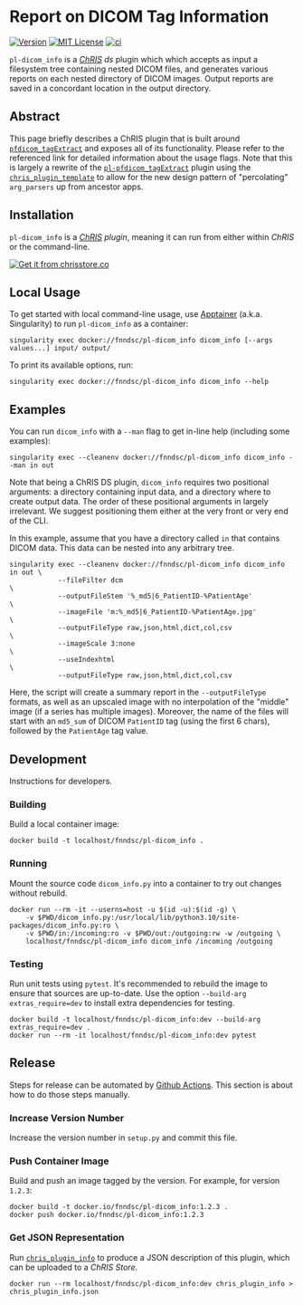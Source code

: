 # Report on DICOM Tag Information

[![Version](https://img.shields.io/docker/v/fnndsc/pl-dicom_info?sort=semver)](https://hub.docker.com/r/fnndsc/pl-dicom_info)
[![MIT License](https://img.shields.io/github/license/fnndsc/pl-dicom_info)](https://github.com/FNNDSC/pl-dicom_info/blob/main/LICENSE)
[![ci](https://github.com/FNNDSC/pl-dicom_info/actions/workflows/ci.yml/badge.svg)](https://github.com/FNNDSC/pl-dicom_info/actions/workflows/ci.yml)

`pl-dicom_info` is a [_ChRIS_](https://chrisproject.org/)
_ds_ plugin which which accepts as input a filesystem tree containing nested DICOM files, and generates various reports on each nested directory of DICOM images. Output reports are saved in a concordant location in the output directory.

## Abstract

This page briefly describes a ChRIS plugin that is built around [`pfdicom_tagExtract`](https://github.com/FNNDSC/pfdicom_tagExtract) and exposes all of its functionality. Please refer to the referenced link for detailed information about the usage flags. Note that this is largely a rewrite of the [`pl-pfdicom_tagExtract`](https://github.com/FNNDSC/pfdicom_tagExtract) plugin using the [`chris_plugin_template`](https://github.com/FNNDSC/python-chrisapp-template) to allow for the new design pattern of "percolating" `arg_parsers` up from ancestor apps.

## Installation

`pl-dicom_info` is a _[ChRIS](https://chrisproject.org/) plugin_, meaning it can run from either within _ChRIS_ or the command-line.

[![Get it from chrisstore.co](https://ipfs.babymri.org/ipfs/QmaQM9dUAYFjLVn3PpNTrpbKVavvSTxNLE5BocRCW1UoXG/light.png)](https://chrisstore.co/plugin/pl-dicom_info)

## Local Usage

To get started with local command-line usage, use [Apptainer](https://apptainer.org/) (a.k.a. Singularity) to run `pl-dicom_info` as a container:

```shell
singularity exec docker://fnndsc/pl-dicom_info dicom_info [--args values...] input/ output/
```

To print its available options, run:

```shell
singularity exec docker://fnndsc/pl-dicom_info dicom_info --help
```

## Examples

You can run `dicom_info` with a `--man` flag to get in-line help (including some examples):

```shell
singularity exec --cleanenv docker://fnndsc/pl-dicom_info dicom_info --man in out   
```

Note that being a ChRIS DS plugin, `dicom_info` requires two positional arguments: a directory containing input data, and a directory where to create output data. The order of these positional arguments in largely irrelevant. We suggest positioning them either at the very front or very end of the CLI.

In this example, assume that you have a directory called `in` that contains DICOM data. This data can be nested into any arbitrary tree.

```shell
singularity exec --cleanenv docker://fnndsc/pl-dicom_info dicom_info in out \
            --fileFilter dcm                                                \
            --outputFileStem '%_md5|6_PatientID-%PatientAge'                \
            --imageFile 'm:%_md5|6_PatientID-%PatientAge.jpg'               \
            --outputFileType raw,json,html,dict,col,csv                     \
            --imageScale 3:none                                             \
            --useIndexhtml                                                  \
            --outputFileType raw,json,html,dict,col,csv
```

Here, the script will create a summary report in the `--outputFileType` formats, as well as an upscaled image with no interpolation of the "middle" image (if a series has multiple images). Moreover, the name of the files will start with an `md5_sum` of DICOM `PatientID` tag (using the first 6 chars), followed by the `PatientAge` tag value.

## Development

Instructions for developers.

### Building

Build a local container image:

```shell
docker build -t localhost/fnndsc/pl-dicom_info .
```

### Running

Mount the source code `dicom_info.py` into a container to try out changes without rebuild.

```shell
docker run --rm -it --userns=host -u $(id -u):$(id -g) \
    -v $PWD/dicom_info.py:/usr/local/lib/python3.10/site-packages/dicom_info.py:ro \
    -v $PWD/in:/incoming:ro -v $PWD/out:/outgoing:rw -w /outgoing \
    localhost/fnndsc/pl-dicom_info dicom_info /incoming /outgoing
```

### Testing

Run unit tests using `pytest`. It's recommended to rebuild the image to ensure that sources are up-to-date. Use the option `--build-arg extras_require=dev` to install extra dependencies for testing.

```shell
docker build -t localhost/fnndsc/pl-dicom_info:dev --build-arg extras_require=dev .
docker run --rm -it localhost/fnndsc/pl-dicom_info:dev pytest
```

## Release

Steps for release can be automated by [Github Actions](.github/workflows/ci.yml). This section is about how to do those steps manually.

### Increase Version Number

Increase the version number in `setup.py` and commit this file.

### Push Container Image

Build and push an image tagged by the version. For example, for version `1.2.3`:

```
docker build -t docker.io/fnndsc/pl-dicom_info:1.2.3 .
docker push docker.io/fnndsc/pl-dicom_info:1.2.3
```

### Get JSON Representation

Run [`chris_plugin_info`](https://github.com/FNNDSC/chris_plugin#usage)
to produce a JSON description of this plugin, which can be uploaded to a _ChRIS Store_.

```shell
docker run --rm localhost/fnndsc/pl-dicom_info:dev chris_plugin_info > chris_plugin_info.json
```


